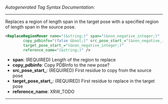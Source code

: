 _Autogenerated Tag Syntax Documentation:_

---
Replaces a region of length span in the target pose with a specified region of length span in the source pose.

```xml
<ReplaceRegionMover name="(&string;)" span="(&non_negative_integer;)"
        copy_pdbinfo="(false &bool;)" src_pose_start_="(&non_negative_integer;)"
        target_pose_start_="(&non_negative_integer;)"
        reference_name="(&string;)" />
```

-   **span**: (REQUIRED) Length of the region to replace
-   **copy_pdbinfo**: Copy PDBInfo to the new pose?
-   **src_pose_start_**: (REQUIRED) First residue to copy from the source pose
-   **target_pose_start_**: (REQUIRED) First residue to replace in the target pose
-   **reference_name**: XRW_TODO

---
